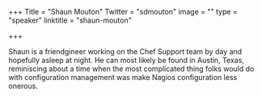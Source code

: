 +++
Title = "Shaun Mouton"
Twitter = "sdmouton"
image = ""
type = "speaker"
linktitle = "shaun-mouton"

+++

Shaun is a friendgineer working on the Chef Support team by day and hopefully asleep at night. He can most likely be found in Austin, Texas, reminiscing about a time when the most complicated thing folks would do with configuration management was make Nagios configuration less onerous.
